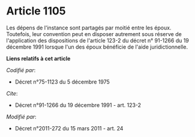 # Article 1105

Les dépens de l'instance sont partagés par moitié entre les époux. Toutefois, leur convention peut en disposer autrement sous
réserve de l'application des dispositions de l'article 123-2 du décret n° 91-1266 du 19 décembre 1991 lorsque l'un des époux
bénéficie de l'aide juridictionnelle.

**Liens relatifs à cet article**

_Codifié par_:

  - Décret n°75-1123 du 5 décembre 1975

_Cite_:

  - Décret n°91-1266 du 19 décembre 1991 - art. 123-2

_Modifié par_:

  - Décret n°2011-272 du 15 mars 2011 - art. 24
